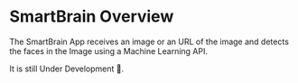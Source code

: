 # SmartBrain Overview

The SmartBrain App receives an image or an URL of the image and detects the faces in
the Image using a Machine Learning API.

It is still Under Development 🙂.
